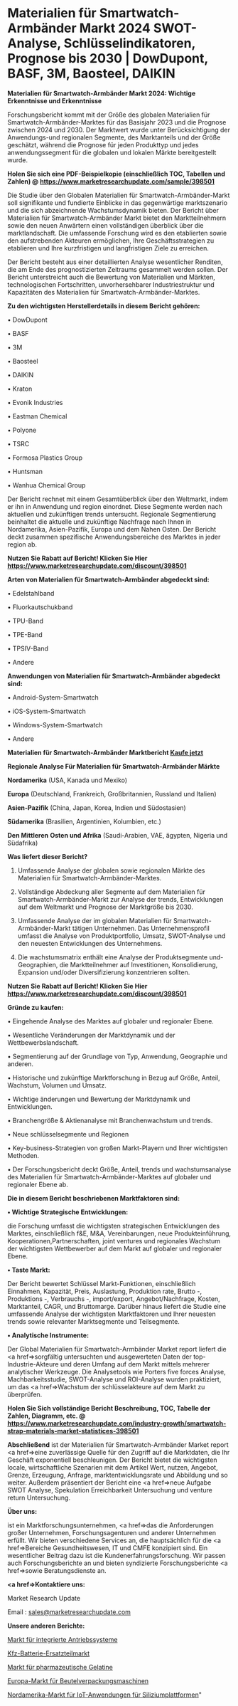 # Materialien für Smartwatch-Armbänder Markt 2024 SWOT-Analyse, Schlüsselindikatoren, Prognose bis 2030 | DowDupont, BASF, 3M, Baosteel, DAIKIN

<strong>Materialien für Smartwatch-Armbänder Markt 2024: Wichtige Erkenntnisse und Erkenntnisse</strong>

Forschungsbericht kommt mit der Größe des globalen Materialien für Smartwatch-Armbänder-Marktes für das Basisjahr 2023 und die Prognose zwischen 2024 und 2030. Der Marktwert wurde unter Berücksichtigung der Anwendungs-und regionalen Segmente, des Marktanteils und der Größe geschätzt, während die Prognose für jeden Produkttyp und jedes anwendungssegment für die globalen und lokalen Märkte bereitgestellt wurde.

<strong>Holen Sie sich eine PDF-Beispielkopie (einschließlich TOC, Tabellen und Zahlen) @
</strong><strong><a href=https://www.marketresearchupdate.com/sample/398501><strong>https://www.marketresearchupdate.com/sample/398501</u></font></a></strong></strong>

Die Studie über den Globalen Materialien für Smartwatch-Armbänder-Markt soll signifikante und fundierte Einblicke in das gegenwärtige marktszenario und die sich abzeichnende Wachstumsdynamik bieten. Der Bericht über Materialien für Smartwatch-Armbänder Markt bietet den Marktteilnehmern sowie den neuen Anwärtern einen vollständigen überblick über die marktlandschaft. Die umfassende Forschung wird es den etablierten sowie den aufstrebenden Akteuren ermöglichen, Ihre Geschäftsstrategien zu etablieren und Ihre kurzfristigen und langfristigen Ziele zu erreichen.

Der Bericht besteht aus einer detaillierten Analyse wesentlicher Renditen, die am Ende des prognostizierten Zeitraums gesammelt werden sollen. Der Bericht unterstreicht auch die Bewertung von Materialien und Märkten, technologischen Fortschritten, unvorhersehbarer Industriestruktur und Kapazitäten des Materialien für Smartwatch-Armbänder-Marktes.

<strong>Zu den wichtigsten Herstellerdetails in diesem Bericht gehören:</strong>

• DowDupont

• BASF

• 3M

• Baosteel

• DAIKIN

• Kraton

• Evonik Industries

• Eastman Chemical

• Polyone

• TSRC

• Formosa Plastics Group

• Huntsman

• Wanhua Chemical Group

Der Bericht rechnet mit einem Gesamtüberblick über den Weltmarkt, indem er ihn in Anwendung und region einordnet. Diese Segmente werden nach aktuellen und zukünftigen trends untersucht. Regionale Segmentierung beinhaltet die aktuelle und zukünftige Nachfrage nach Ihnen in Nordamerika, Asien-Pazifik, Europa und dem Nahen Osten. Der Bericht deckt zusammen spezifische Anwendungsbereiche des Marktes in jeder region ab.

<strong>Nutzen Sie Rabatt auf Bericht! Klicken Sie Hier
</strong><strong><a href=https://www.marketresearchupdate.com/discount/398501>https://www.marketresearchupdate.com/discount/398501</b></u></font></strong></a>

<strong>Arten von Materialien für Smartwatch-Armbänder abgedeckt sind:</strong>

• Edelstahlband

• Fluorkautschukband

• TPU-Band

• TPE-Band

• TPSIV-Band

• Andere

<strong>Anwendungen von Materialien für Smartwatch-Armbänder abgedeckt sind:</strong>

• Android-System-Smartwatch

• iOS-System-Smartwatch

• Windows-System-Smartwatch

• Andere

<strong>Materialien für Smartwatch-Armbänder Marktbericht <a href=https://www.marketresearchupdate.com/buynow/398501>Kaufe jetzt</a></strong>

<strong>Regionale Analyse Für Materialien für Smartwatch-Armbänder Märkte</strong>

<strong>Nordamerika</strong> (USA, Kanada und Mexiko)

<strong>Europa</strong> (Deutschland, Frankreich, Großbritannien, Russland und Italien)

<strong>Asien-Pazifik</strong> (China, Japan, Korea, Indien und Südostasien)

<strong>Südamerika</strong> (Brasilien, Argentinien, Kolumbien, etc.)

<strong>Den Mittleren</strong> <strong>Osten und Afrika</strong> (Saudi-Arabien, VAE, ägypten, Nigeria und Südafrika)

<strong>Was liefert dieser Bericht?</strong>

1. Umfassende Analyse der globalen sowie regionalen Märkte des Materialien für Smartwatch-Armbänder-Marktes.

2. Vollständige Abdeckung aller Segmente auf dem Materialien für Smartwatch-Armbänder-Markt zur Analyse der trends, Entwicklungen auf dem Weltmarkt und Prognose der Marktgröße bis 2030.

3. Umfassende Analyse der im globalen Materialien für Smartwatch-Armbänder-Markt tätigen Unternehmen. Das Unternehmensprofil umfasst die Analyse von Produktportfolio, Umsatz, SWOT-Analyse und den neuesten Entwicklungen des Unternehmens.

4. Die wachstumsmatrix enthält eine Analyse der Produktsegmente und-Geographien, die Marktteilnehmer auf Investitionen, Konsolidierung, Expansion und/oder Diversifizierung konzentrieren sollten.

<strong>Nutzen Sie Rabatt auf Bericht! Klicken Sie Hier
</strong><strong><a href=https://www.marketresearchupdate.com/discount/398501>https://www.marketresearchupdate.com/discount/398501</b></u></font></strong></a>

<strong>Gründe zu kaufen:</strong>

• Eingehende Analyse des Marktes auf globaler und regionaler Ebene.

• Wesentliche Veränderungen der Marktdynamik und der Wettbewerbslandschaft.

• Segmentierung auf der Grundlage von Typ, Anwendung, Geographie und anderen.

• Historische und zukünftige Marktforschung in Bezug auf Größe, Anteil, Wachstum, Volumen und Umsatz.

• Wichtige änderungen und Bewertung der Marktdynamik und Entwicklungen.

• Branchengröße &amp; Aktienanalyse mit Branchenwachstum und trends.

• Neue schlüsselsegmente und Regionen

• Key-business-Strategien von großen Markt-Playern und Ihrer wichtigsten Methoden.

• Der Forschungsbericht deckt Größe, Anteil, trends und wachstumsanalyse des Materialien für Smartwatch-Armbänder-Marktes auf globaler und regionaler Ebene ab.

<strong>Die in diesem Bericht beschriebenen Marktfaktoren sind:</strong>

<strong>• Wichtige Strategische Entwicklungen:</strong>

die Forschung umfasst die wichtigsten strategischen Entwicklungen des Marktes, einschließlich f&amp;E, M&amp;A, Vereinbarungen, neue Produkteinführung, Kooperationen,Partnerschaften, joint ventures und regionales Wachstum der wichtigsten Wettbewerber auf dem Markt auf globaler und regionaler Ebene.

<strong>• Taste Markt:</strong>

Der Bericht bewertet Schlüssel Markt-Funktionen, einschließlich Einnahmen, Kapazität, Preis, Auslastung, Produktion rate, Brutto -, Produktions -, Verbrauchs -, import/export, Angebot/Nachfrage, Kosten, Marktanteil, CAGR, und Bruttomarge. Darüber hinaus liefert die Studie eine umfassende Analyse der wichtigsten Marktfaktoren und Ihrer neuesten trends sowie relevanter Marktsegmente und Teilsegmente.

<strong>• Analytische Instrumente:</strong>

Der Global Materialien für Smartwatch-Armbänder Market report liefert die <a href=>sorgf</a>ältig untersuchten und ausgewerteten Daten der top-Industrie-Akteure und deren Umfang auf dem Markt mittels mehrerer analytischer Werkzeuge. Die Analysetools wie Porters five forces Analyse, Machbarkeitsstudie, SWOT-Analyse und ROI-Analyse wurden praktiziert, um das <a href=>Wachstum</a> der schlüsselakteure auf dem Markt zu überprüfen.

<strong>Holen Sie Sich vollständige Bericht Beschreibung, TOC, Tabelle der Zahlen, Diagramm, etc. @ </strong><strong><a href=https://www.marketresearchupdate.com/industry-growth/smartwatch-strap-materials-market-statistices-398501>https://www.marketresearchupdate.com/industry-growth/smartwatch-strap-materials-market-statistices-398501</a></font></strong>

<strong>Abschließend</strong> ist der Materialien für Smartwatch-Armbänder Market report <a href=>eine</a> zuverlässige Quelle für den Zugriff auf die Marktdaten, die Ihr Geschäft exponentiell beschleunigen. Der Bericht bietet die wichtigsten locale, wirtschaftliche Szenarien mit dem Artikel Wert, nutzen, Angebot, Grenze, Erzeugung, Anfrage, marktentwicklungsrate und Abbildung und so weiter. Außerdem präsentiert der Bericht eine <a href=>neue</a> Aufgabe SWOT Analyse, Spekulation Erreichbarkeit Untersuchung und venture return Untersuchung.

<strong>Über uns:</strong>

 ist ein Marktforschungsunternehmen, <a href=>das</a> die Anforderungen großer Unternehmen, Forschungsagenturen und anderer Unternehmen erfüllt. Wir bieten verschiedene Services an, die hauptsächlich für die <a href=>Bereiche</a> Gesundheitswesen, IT und CMFE konzipiert sind. Ein wesentlicher Beitrag dazu ist die Kundenerfahrungsforschung. Wir passen auch Forschungsberichte an und bieten syndizierte Forschungsberichte <a href=>sowie</a> Beratungsdienste an.

<strong><a href=>Kontaktiere uns:</a></strong>

Market Research Update

Email : sales@marketresearchupdate.com

<strong>Unsere anderen Berichte:</strong>

<a href=https://www.linkedin.com/pulse/integrated-drive-systems-market-2023-future>Markt für integrierte Antriebssysteme</a>

<a href=https://www.linkedin.com/pulse/automotive-battery-aftermarket-market-2023>Kfz-Batterie-Ersatzteilmarkt</a>

<a href=https://www.linkedin.com/pulse/pharmaceutical-gelatin-market-research-report>Markt für pharmazeutische Gelatine</a>

<a href=https://www.linkedin.com/pulse/europe-sachet-packaging-machine-market-2030-industry-analysis>Europa-Markt für Beutelverpackungsmaschinen</a>

<a href=https://www.linkedin.com/pulse/north-america-silicon-platform-iot-applications-market>Nordamerika-Markt für IoT-Anwendungen für Siliziumplattformen</a>"
